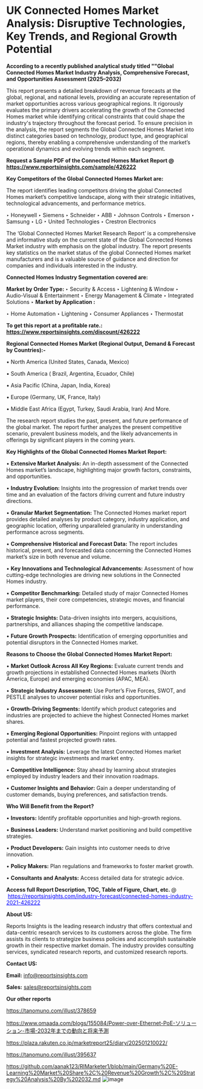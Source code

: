   # UK Connected Homes Market Analysis: Disruptive Technologies, Key Trends, and Regional Growth Potential

<strong>According to a recently published analytical study titled ""Global Connected Homes Market Industry Analysis, Comprehensive Forecast, and Opportunities Assessment (2025–2032)</strong>

This report presents a detailed breakdown of revenue forecasts at the global, regional, and national levels, providing an accurate representation of market opportunities across various geographical regions. It rigorously evaluates the primary drivers accelerating the growth of the Connected Homes market while identifying critical constraints that could shape the industry's trajectory throughout the forecast period. To ensure precision in the analysis, the report segments the Global Connected Homes Market into distinct categories based on technology, product type, and geographical regions, thereby enabling a comprehensive understanding of the market’s operational dynamics and evolving trends within each segment.

<strong>Request a Sample PDF of the Connected Homes Market Report </strong><strong>@<a href=https://www.reportsinsights.com/sample/426222 style=color:#0000ff;> https://www.reportsinsights.com/sample/426222</a></strong></font>

<strong>Key Competitors of the Global Connected Homes Market are:</strong>

The report identifies leading competitors driving the global Connected Homes market’s competitive landscape, along with their strategic initiatives, technological advancements, and performance metrics.

‣ Honeywell
‣ Siemens
‣ Schneider
‣ ABB
‣ Johnson Controls
‣ Emerson
‣ Samsung
‣ LG
‣ United Technologies
‣ Crestron Electronics

The ‘Global Connected Homes Market Research Report’ is a comprehensive and informative study on the current state of the Global Connected Homes Market industry with emphasis on the global industry. The report presents key statistics on the market status of the global Connected Homes market manufacturers and is a valuable source of guidance and direction for companies and individuals interested in the industry.

<strong>Connected Homes Industry Segmentation covered are:</strong>

<strong>Market by Order Type: </strong>
‣ Security & Access
‣ Lightening & Window
‣ Audio-Visual & Entertainment
‣ Energy Management & Climate
‣ Integrated Solutions
‣ 
<strong>Market by Application :</strong>

‣ Home Automation
‣ Lightening
‣ Consumer Appliances
‣ Thermostat

<strong>To get this report at a profitable rate.: <a href=https://www.reportsinsights.com/discount/426222 style=color:#0000ff;>https://www.reportsinsights.com/discount/426222</a></strong></font>

<strong>Regional Connected Homes Market (Regional Output, Demand &amp; Forecast by Countries):-</strong>

• North America (United States, Canada, Mexico)

• South America ( Brazil, Argentina, Ecuador, Chile)

• Asia Pacific (China, Japan, India, Korea)

• Europe (Germany, UK, France, Italy)

• Middle East Africa (Egypt, Turkey, Saudi Arabia, Iran) And More.

The research report studies the past, present, and future performance of the global market. The report further analyzes the present competitive scenario, prevalent business models, and the likely advancements in offerings by significant players in the coming years.

<strong>Key Highlights of the Global Connected Homes Market Report:</strong>

• <strong>Extensive Market Analysis:</strong> An in-depth assessment of the Connected Homes market’s landscape, highlighting major growth factors, constraints, and opportunities.

• <strong>Industry Evolution:</strong> Insights into the progression of market trends over time and an evaluation of the factors driving current and future industry directions.

• <strong>Granular Market Segmentation:</strong> The Connected Homes market report provides detailed analyses by product category, industry application, and geographic location, offering unparalleled granularity in understanding performance across segments.

• <strong>Comprehensive Historical and Forecast Data:</strong> The report includes historical, present, and forecasted data concerning the Connected Homes market’s size in both revenue and volume.

• <strong>Key Innovations and Technological Advancements:</strong> Assessment of how cutting-edge technologies are driving new solutions in the Connected Homes industry.

• <strong>Competitor Benchmarking:</strong> Detailed study of major Connected Homes market players, their core competencies, strategic moves, and financial performance.

• <strong>Strategic Insights:</strong> Data-driven insights into mergers, acquisitions, partnerships, and alliances shaping the competitive landscape.

• <strong>Future Growth Prospects:</strong> Identification of emerging opportunities and potential disruptors in the Connected Homes market.

<strong>Reasons to Choose the Global Connected Homes Market Report:</strong>

• <strong>Market Outlook Across All Key Regions:</strong> Evaluate current trends and growth projections in established Connected Homes markets (North America, Europe) and emerging economies (APAC, MEA).

• <strong>Strategic Industry Assessment:</strong> Use Porter’s Five Forces, SWOT, and PESTLE analyses to uncover potential risks and opportunities.

• <strong>Growth-Driving Segments:</strong> Identify which product categories and industries are projected to achieve the highest Connected Homes market shares.

• <strong>Emerging Regional Opportunities:</strong> Pinpoint regions with untapped potential and fastest projected growth rates.

• <strong>Investment Analysis:</strong> Leverage the latest Connected Homes market insights for strategic investments and market entry.

• <strong>Competitive Intelligence:</strong> Stay ahead by learning about strategies employed by industry leaders and their innovation roadmaps.

• <strong>Customer Insights and Behavior:</strong> Gain a deeper understanding of customer demands, buying preferences, and satisfaction trends.

<strong>Who Will Benefit from the Report?</strong>

• <strong>Investors:</strong> Identify profitable opportunities and high-growth regions.

• <strong>Business Leaders:</strong> Understand market positioning and build competitive strategies.

• <strong>Product Developers:</strong> Gain insights into customer needs to drive innovation.

• <strong>Policy Makers:</strong> Plan regulations and frameworks to foster market growth.

• <strong>Consultants and Analysts:</strong> Access detailed data for strategic advice.
</ul>
<strong>Access full Report Description, TOC, Table of Figure, Chart, etc. </strong>@  <a href=https://reportsinsights.com/industry-forecast/connected-homes-industry-2021-426222 style=color:#0000ff;>https://reportsinsights.com/industry-forecast/connected-homes-industry-2021-426222</a></font>

<strong><strong>About US</strong>:</strong>

Reports Insights is the leading research industry that offers contextual and data-centric research services to its customers across the globe. The firm assists its clients to strategize business policies and accomplish sustainable growth in their respective market domain. The industry provides consulting services, syndicated research reports, and customized research reports.

<strong>Contact US:</strong>

<p class=""""><b>Email:</b> <a href=mailto:info@reportsinsights.com>info@reportsinsights.com</a></p>
<p class=""""><b>Sales:</b> <a href=mailto:sales@reportsinsights.com>sales@reportsinsights.com</a></p>

<strong>Our other reports</strong>

<a href=https://tanomuno.com/illust/378659>https://tanomuno.com/illust/378659</a>

<a href=https://www.omaada.com/blogs/155084/Power-over-Ethernet-PoE-ソリューション-市場-2032年までの動向と将来予測>https://www.omaada.com/blogs/155084/Power-over-Ethernet-PoE-ソリューション-市場-2032年までの動向と将来予測</a>

<a href=https://plaza.rakuten.co.jp/marketreport25/diary/202501210022/>https://plaza.rakuten.co.jp/marketreport25/diary/202501210022/</a>

<a href=https://tanomuno.com/illust/395637>https://tanomuno.com/illust/395637</a>

<a href=https://github.com/aanak123/RIMarketer1/blob/main/Germany%20E-Learning%20Market%20Share%2C%20Revenue%20Growth%2C%20Strategy%20Analysis%20By%202032.md>https://github.com/aanak123/RIMarketer1/blob/main/Germany%20E-Learning%20Market%20Share%2C%20Revenue%20Growth%2C%20Strategy%20Analysis%20By%202032.md</a>
![image](https://github.com/user-attachments/assets/7dc0f816-99bd-4a52-a582-cfce41a20aff)
